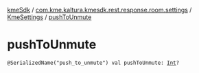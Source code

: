[kmeSdk](../../index.md) / [com.kme.kaltura.kmesdk.rest.response.room.settings](../index.md) / [KmeSettings](index.md) / [pushToUnmute](./push-to-unmute.md)

# pushToUnmute

`@SerializedName("push_to_unmute") val pushToUnmute: `[`Int`](https://kotlinlang.org/api/latest/jvm/stdlib/kotlin/-int/index.html)`?`